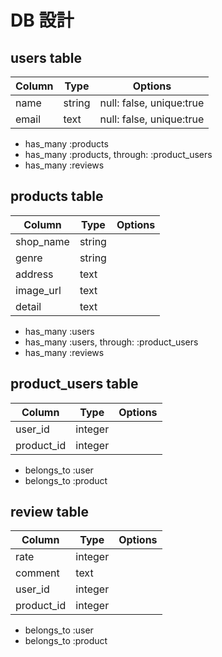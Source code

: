 # DB 設計

## users table
|Column|Type|Options|
|------|----|-------|
|name|string|null: false, unique:true|
|email|text|null: false, unique:true|
- has_many :products
- has_many :products, through: :product_users
- has_many :reviews



## products table
|Column|Type|Options|
|------|----|-------|
|shop_name|string||
|genre|string||
|address|text||
|image_url|text||
|detail|text||

- has_many :users
- has_many :users, through: :product_users
- has_many :reviews

## product_users table
|Column|Type|Options|
|------|----|-------|
|user_id|integer||
|product_id|integer||

- belongs_to :user
- belongs_to :product

## review table
|Column|Type|Options|
|------|----|-------|
|rate|integer||
|comment|text||
|user_id|integer||
|product_id|integer||

- belongs_to :user
- belongs_to :product

